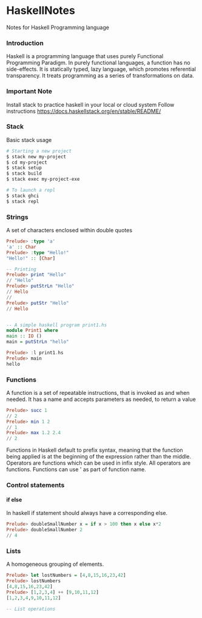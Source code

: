 # HaskellNotes
Notes for Haskell Programming language

### Introduction
Haskell is a programming language that uses purely Functional Programming Paradigm. In purely functional languages, a function has no side-effects. It is statically typed, lazy language, which promotes referential transparency. It treats programming as a series of transformations on data.

### Important Note
Install stack to practice haskell in your local or cloud system
Follow instructions
https://docs.haskellstack.org/en/stable/README/

### Stack
Basic stack usage
```bash
# Starting a new project
$ stack new my-project
$ cd my-project
$ stack setup
$ stack build
$ stack exec my-project-exe

# To launch a repl
$ stack ghci
$ stack repl
```

### Strings
A set of characters enclosed within double quotes
```haskell
Prelude> :type 'a'
'a' :: Char
Prelude> :type "Hello!"
"Hello!" :: [Char]

-- Printing
Prelude> print "Hello"
// "Hello"
Prelude> putStrLn "Hello"
// Hello
//
Prelude> putStr "Hello"
// Hello


-- A simple haskell program print1.hs
module Print1 where
main :: IO ()
main = putStrLn "hello"

Prelude> :l print1.hs
Prelude> main
hello
```

### Functions
A function is a set of repeatable instructions, that is invoked as and when needed.
It has a name and accepts parameters as needed, to return a value
```haskell
Prelude> succ 1
// 2
Prelude> min 1 2
// 1
Prelude> max 1.2 2.4
// 2
```

Functions in Haskell default to prefix syntax, meaning that the function being applied is at the beginning of the expression rather than the middle. Operators are functions which can be used in infix style. All operators are functions.
Functions can use ' as part of function name.

### Control statements
#### if else
In haskell if statement should always have a corresponding else.
```haskell
Prelude> doubleSmallNumber x = if x > 100 then x else x*2   
Prelude> doubleSmallNumber 2
// 4
```

### Lists
A homogeneous grouping of elements.
```haskell
Prelude> let lostNumbers = [4,8,15,16,23,42]  
Prelude> lostNumbers  
[4,8,15,16,23,42]
Prelude> [1,2,3,4] ++ [9,10,11,12]  
[1,2,3,4,9,10,11,12] 

-- List operations

```
